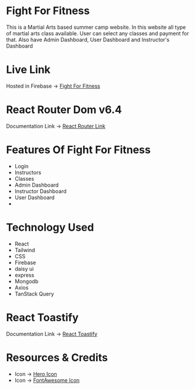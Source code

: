 # Fight For Fitness

This is a Martial Arts based summer camp website. In this website all type of martial arts class available. User can select any classes and payment for that. Also have Admin Dashboard, User Dashboard and Instructor's Dashboard

# Live Link

Hosted in Firebase -> [Fight For Fitness](https://fight-for-fitness.web.app/)

# React Router Dom v6.4

Documentation Link -> [React Router Link](https://reactrouter.com/en/main/start/overview)

# Features Of Fight For Fitness

- Login
- Instructors
- Classes
- Admin Dashboard
- Instructor Dashboard
- User Dashboard
-

# Technology Used

- React
- Tailwind
- CSS
- Firebase
- daisy ui
- express
- Mongodb
- Axios
- TanStack Query

# React Toastify

Documentation Link -> [React Toastify](https://www.npmjs.com/package/react-toastify)

# Resources & Credits

- Icon -> [Hero Icon](https://heroicons.com/)
- Icon -> [FontAwesome Icon](https://fontawesome.com/)

